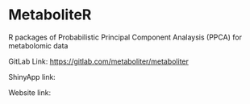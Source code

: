 # MetaboliteR

R packages of Probabilistic Principal Component Analaysis (PPCA) for metabolomic data

GitLab Link: https://gitlab.com/metaboliter/metaboliter

ShinyApp link:

Website link:
